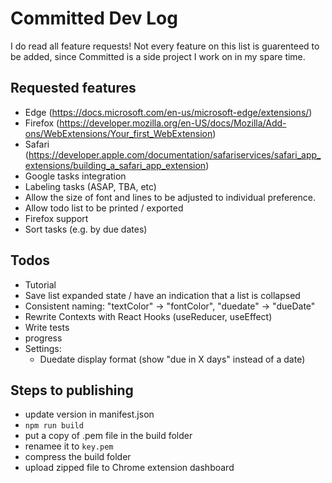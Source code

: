 # Committed Dev Log
I do read all feature requests! Not every feature on this list is guarenteed to be added, since Committed is a side project I work on in my spare time.

## Requested features
- Edge (https://docs.microsoft.com/en-us/microsoft-edge/extensions/)
- Firefox (https://developer.mozilla.org/en-US/docs/Mozilla/Add-ons/WebExtensions/Your_first_WebExtension)
- Safari (https://developer.apple.com/documentation/safariservices/safari_app_extensions/building_a_safari_app_extension)
- Google tasks integration
- Labeling tasks (ASAP, TBA, etc)
- Allow the size of font and lines to be adjusted to individual preference.
- Allow todo list to be printed / exported
- Firefox support
- Sort tasks (e.g. by due dates)

## Todos
- Tutorial
- Save list expanded state / have an indication that a list is collapsed
- Consistent naming: "textColor" -> "fontColor", "duedate" -> "dueDate"
- Rewrite Contexts with React Hooks (useReducer, useEffect)
- Write tests
- progress
- Settings:
  - Duedate display format (show "due in X days" instead of a date)

## Steps to publishing
- update version in manifest.json
- `npm run build`
- put a copy of .pem file in the build folder
- renamee it to `key.pem`
- compress the build folder
- upload zipped file to Chrome extension dashboard